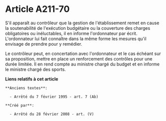 # Article A211-70

S'il apparaît au contrôleur que la gestion de l'établissement remet en cause la soutenabilité de l'exécution budgétaire ou la
couverture des charges obligatoires ou inéluctables, il en informe l'ordonnateur par écrit. L'ordonnateur lui fait connaître
dans la même forme les mesures qu'il envisage de prendre pour y remédier.

Le contrôleur peut, en concertation avec l'ordonnateur et le cas échéant sur sa proposition, mettre en place un renforcement
des contrôles pour une durée limitée. Il en rend compte au ministre chargé du budget et en informe le ministre chargé des
sports.

**Liens relatifs à cet article**

	**Anciens textes**:

	  - Arrêté du 7 février 1995 - art. 7 (Ab)

	**Créé par**:

	  - Arrêté du 28 février 2008 - art. (V)
